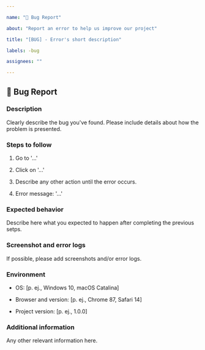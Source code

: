 ```yaml
---

name: "🐛 Bug Report"

about: "Report an error to help us improve our project"

title: "[BUG] - Error's short description"

labels: -bug

assignees: ""

---
```


## 🐛 Bug Report

### Description

Clearly describe the bug you've found. Please include details about how the problem is presented.

### Steps to follow

1. Go to '...'

2. Click on '...'

3. Describe any other action until the error occurs.

4. Error message: '...'

### Expected behavior

Describe here what you expected to happen after completing the previous setps.

### Screenshot and error logs

If possible, please add screenshots and/or error logs.

### Environment

- OS: [p. ej., Windows 10, macOS Catalina]

- Browser and version: [p. ej., Chrome 87, Safari 14]

- Project version: [p. ej., 1.0.0]

### Additional information

Any other relevant information here.
